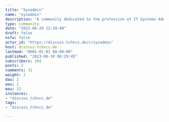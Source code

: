 ```yaml
---
title: "Sysadmin" 
name: "sysadmin"
description: "A community dedicated to the profession of IT Systems Administration"
type: community
date: "2023-06-29 12:34:40"
draft: false
nsfw: false
actor_id: "https://discuss.tchncs.de/c/sysadmin"
host: discuss.tchncs.de
lastmod: "0001-01-01 00:00:00"
published: "2023-06-10 08:29:45"
subscribers: 284
posts: 2
comments: 31
weight: 2
dau: 2
wau: 1
mau: 22
instances:
- "discuss_tchncs_de"
tags: 
- "discuss_tchncs_de"

---
```

